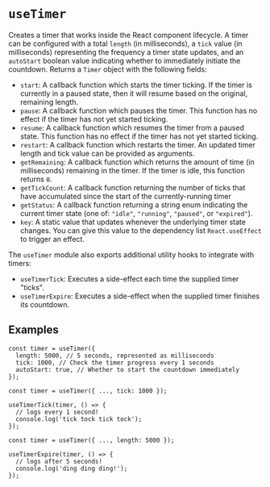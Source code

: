 # `useTimer`

Creates a timer that works inside the React component lifecycle. A timer can be configured with a total `length` (in milliseconds), a `tick` value  (in milliseconds) representing the frequency a timer state updates, and an `autoStart` boolean value indicating whether to immediately initiate the countdown. Returns a `Timer` object with the following fields:

- `start`: A callback function which starts the timer ticking. If the timer is currently in a paused state, then it will resume based on the original, remaining length.
- `pause`: A callback function which pauses the timer. This function has no effect if the timer has not yet started ticking.
- `resume`: A callback function which resumes the timer from a paused state. This function has no effect if the timer has not yet started ticking.
- `restart`: A callback function which restarts the timer. An updated timer length and tick value can be provided as arguments.
- `getRemaining`: A callback function which returns the amount of time (in milliseconds) remaining in the timer. If the timer is idle, this function returns `0`.
- `getTickCount`: A callback function returning the number of ticks that have accumulated since the start of the currently-running timer
- `getStatus`: A callback function returning a string enum indicating the current timer state (one of: `"idle"`, `"running"`, `"paused"`, or `"expired"`).
- `key`: A static value that updates whenever the underlying timer state changes. You can give this value to the dependency list `React.useEffect` to trigger an effect.

The `useTimer` module also exports additional utility hooks to integrate with timers:

- `useTimerTick`: Executes a side-effect each time the supplied timer "ticks".
- `useTimerExpire`: Executes a side-effect when the supplied timer finishes its countdown.

## Examples

```tsx
const timer = useTimer({
  length: 5000, // 5 seconds, represented as milliseconds
  tick: 1000, // Check the timer progress every 1 seconds
  autoStart: true, // Whether to start the countdown immediately
});
```

```tsx
const timer = useTimer({ ..., tick: 1000 });

useTimerTick(timer, () => {
  // logs every 1 second!
  console.log('tick tock tick tock');
});
```

```tsx
const timer = useTimer({ ..., length: 5000 });

useTimerExpire(timer, () => {
  // logs after 5 seconds!
  console.log('ding ding ding!');
});
```


